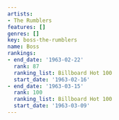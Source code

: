 ```yaml
---
artists:
- The Rumblers
features: []
genres: []
key: boss-the-rumblers
name: Boss
rankings:
- end_date: '1963-02-22'
  rank: 87
  ranking_list: Billboard Hot 100
  start_date: '1963-02-16'
- end_date: '1963-03-15'
  rank: 100
  ranking_list: Billboard Hot 100
  start_date: '1963-03-09'
---
```


